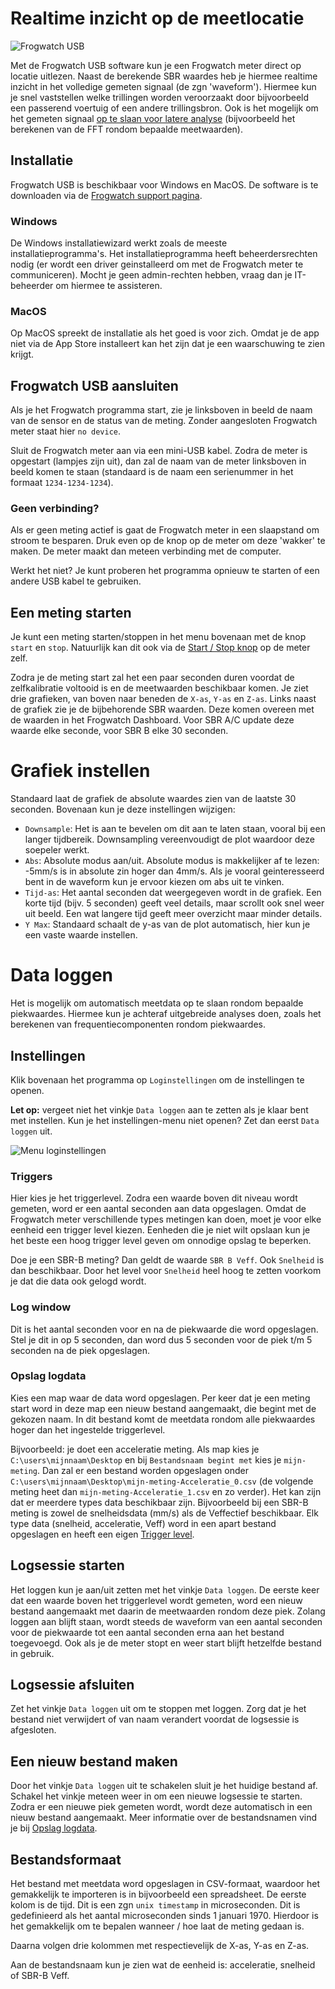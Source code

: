 
# Realtime inzicht op de meetlocatie

![Frogwatch USB](img/frogwatch-usb.png)

Met de Frogwatch USB software kun je een Frogwatch meter direct op locatie uitlezen. Naast de berekende SBR waardes heb je hiermee realtime inzicht in het volledige gemeten signaal (de zgn 'waveform'). Hiermee kun je snel vaststellen welke trillingen worden veroorzaakt door bijvoorbeeld een passerend voertuig of een andere trillingsbron. Ook is het mogelijk om het gemeten signaal [op te slaan voor latere analyse](#data-loggen) (bijvoorbeeld het berekenen van de FFT rondom bepaalde meetwaarden).

## Installatie

Frogwatch USB is beschikbaar voor Windows en MacOS. De software is te downloaden via de [Frogwatch support pagina](https://dashboard.frog.watch/help).

### Windows

De Windows installatiewizard werkt zoals de meeste installatieprogramma's. Het installatieprogramma heeft beheerdersrechten nodig (er wordt een driver geinstalleerd om met de Frogwatch meter te communiceren). Mocht je geen admin-rechten hebben, vraag dan je IT-beheerder om hiermee te assisteren. 

### MacOS

Op MacOS spreekt de installatie als het goed is voor zich. Omdat je de app niet via de App Store installeert kan het zijn dat je een waarschuwing te zien krijgt.


## Frogwatch USB aansluiten

Als je het Frogwatch programma start, zie je linksboven in beeld de naam van de sensor en de status van de meting.
Zonder aangesloten Frogwatch meter staat hier `no device`.

Sluit de Frogwatch meter aan via een mini-USB kabel. Zodra de meter is opgestart (lampjes zijn uit), dan zal de naam van de meter linksboven in beeld komen te staan (standaard is de naam een serienummer in het formaat `1234-1234-1234`).

### Geen verbinding?
Als er geen meting actief is gaat de Frogwatch meter in een slaapstand om stroom te besparen. Druk even op de knop op de meter om deze 'wakker' te maken. De meter maakt dan meteen verbinding met de computer.

Werkt het niet? Je kunt proberen het programma opnieuw te starten of een andere USB kabel te gebruiken.

## Een meting starten

Je kunt een meting starten/stoppen in het menu bovenaan met de knop `start` en `stop`. Natuurlijk kan dit ook via de [Start / Stop knop](../hardware/#status-start-stop-knop) op de meter zelf.

Zodra je de meting start zal het een paar seconden duren voordat de zelfkalibratie voltooid is en de meetwaarden beschikbaar komen.
Je ziet drie grafieken, van boven naar beneden de `X-as`, `Y-as` en `Z-as`. Links naast de grafiek zie je de bijbehorende SBR waarden. Deze komen overeen met de waarden in het Frogwatch Dashboard. Voor SBR A/C update deze waarde elke seconde, voor SBR B elke 30 seconden.

# Grafiek instellen

Standaard laat de grafiek de absolute waardes zien van de laatste 30 seconden. Bovenaan kun je deze instellingen wijzigen:

* `Downsample`: Het is aan te bevelen om dit aan te laten staan, vooral bij een langer tijdbereik. Downsampling vereenvoudigt de plot waardoor deze soepeler werkt.
* `Abs`: Absolute modus aan/uit. Absolute modus is makkelijker af te lezen: -5mm/s is in absolute zin hoger dan 4mm/s. Als je vooral geinteresseerd bent in de waveform kun je ervoor kiezen om abs uit te vinken.
* `Tijd-as`: Het aantal seconden dat weergegeven wordt in de grafiek. Een korte tijd (bijv. 5 seconden) geeft veel details, maar scrollt ook snel weer uit beeld. Een wat langere tijd geeft meer overzicht maar minder details.
* `Y Max`: Standaard schaalt de y-as van de plot automatisch, hier kun je een vaste waarde instellen.

# Data loggen
Het is mogelijk om automatisch meetdata op te slaan rondom bepaalde piekwaardes. Hiermee kun je achteraf uitgebreide analyses doen, zoals het berekenen van frequentiecomponenten rondom piekwaardes.

## Instellingen

Klik bovenaan het programma op `Loginstellingen` om de instellingen te openen.

**Let op:** vergeet niet het vinkje `Data loggen` aan te zetten als je klaar bent met instellen. Kun je het instellingen-menu niet openen? Zet dan eerst `Data loggen` uit.

![Menu loginstellingen](img/frogwatch-usb-logsettings.png)

### Triggers

Hier kies je het triggerlevel. Zodra een waarde boven dit niveau wordt gemeten, word er een aantal seconden aan data opgeslagen.
Omdat de Frogwatch meter verschillende types metingen kan doen, moet je voor elke eenheid een trigger level kiezen. Eenheden die je niet wilt opslaan kun je het beste een hoog trigger level geven om onnodige opslag te beperken.

Doe je een SBR-B meting? Dan geldt de waarde `SBR B Veff`. Ook `Snelheid` is dan beschikbaar. Door het level voor `Snelheid` heel hoog te zetten voorkom je dat die data ook gelogd wordt.

### Log window

Dit is het aantal seconden voor en na de piekwaarde die word opgeslagen. Stel je dit in op 5 seconden, dan word dus 5 seconden voor de piek t/m 5 seconden na de piek opgeslagen.

### Opslag logdata

Kies een map waar de data word opgeslagen. Per keer dat je een meting start word in deze map een nieuw bestand aangemaakt, die begint met de gekozen naam. In dit bestand komt de meetdata rondom alle piekwaardes hoger dan het ingestelde triggerlevel.

Bijvoorbeeld: je doet een acceleratie meting. Als map kies je `C:\users\mijnnaam\Desktop` en bij `Bestandsnaam begint met` kies je `mijn-meting`. Dan zal er een bestand worden opgeslagen onder `C:\users\mijnnaam\Desktop\mijn-meting-Acceleratie_0.csv` (de volgende meting heet dan `mijn-meting-Acceleratie_1.csv` en zo verder). Het kan zijn dat er meerdere types data beschikbaar zijn. Bijvoorbeeld bij een SBR-B meting is zowel de snelheidsdata (mm/s) als de Veffectief beschikbaar. Elk type data (snelheid, acceleratie, Veff) word in een apart bestand opgeslagen en heeft een eigen [Trigger level](#triggers).

## Logsessie starten
Het loggen kun je aan/uit zetten met het vinkje `Data loggen`. De eerste keer dat een waarde boven het triggerlevel wordt gemeten, word een nieuw bestand aangemaakt met daarin de meetwaarden rondom deze piek. Zolang loggen aan blijft staan, wordt steeds de waveform van een aantal seconden voor de piekwaarde tot een aantal seconden erna aan het bestand toegevoegd. Ook als je de meter stopt en weer start blijft hetzelfde bestand in gebruik.

## Logsessie afsluiten
Zet het vinkje `Data loggen` uit om te stoppen met loggen. Zorg dat je het bestand niet verwijdert of van naam verandert voordat de logsessie is afgesloten.

## Een nieuw bestand maken
Door het vinkje `Data loggen` uit te schakelen sluit je het huidige bestand af. Schakel het vinkje meteen weer in om een nieuwe logsessie te starten. Zodra er een nieuwe piek gemeten wordt, wordt deze automatisch in een nieuw bestand aangemaakt. Meer informatie over de bestandsnamen vind je bij [Opslag logdata](#opslag-logdata).

## Bestandsformaat

Het bestand met meetdata word opgeslagen in CSV-formaat, waardoor het gemakkelijk te importeren is in bijvoorbeeld een spreadsheet.
De eerste kolom is de tijd. Dit is een zgn `unix timestamp` in microseconden. Dit is gedefinieerd als het aantal microseconden sinds 1 januari 1970. Hierdoor is het gemakkelijk om te bepalen wanneer / hoe laat de meting gedaan is.

Daarna volgen drie kolommen met respectievelijk de X-as, Y-as en Z-as.

Aan de bestandsnaam kun je zien wat de eenheid is: acceleratie, snelheid of SBR-B Veff.

